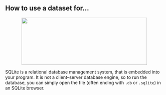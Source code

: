 ## How to use a dataset for...

<div align="center">
	<img width="400" height="150" src="https://upload.wikimedia.org/wikipedia/commons/thumb/3/38/SQLite370.svg/1200px-SQLite370.svg.png">
	<br>
</div>

SQLite is a relational database management system, that is embedded into your program. It is not a client–server database engine, so to run the database, you can simply open the file (often ending with `.db` or `.sqlite`) in an SQLite browser. 

